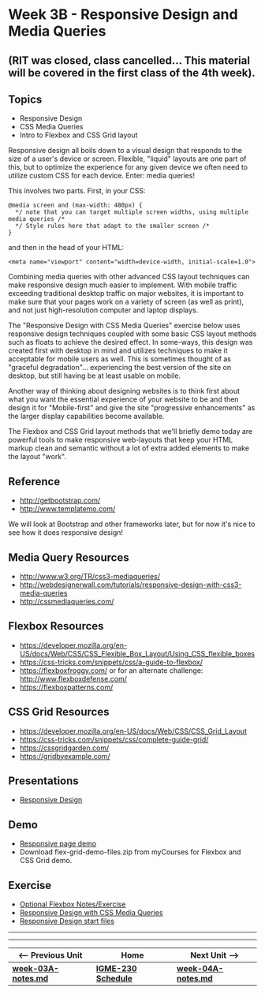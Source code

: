 # Week 3B - Responsive Design and Media Queries
## (RIT was closed, class cancelled... This material will be covered in the first class of the 4th week).

## Topics
- Responsive Design
- CSS Media Queries
- Intro to Flexbox and CSS Grid layout

Responsive design all boils down to a visual design that responds to the size of a user's device or screen. Flexible, "liquid" layouts are one part of this, but to optimize the experience for any given device we often need to utilize custom CSS for each device. Enter: media queries!

This involves two parts. First, in your CSS:

```
@media screen and (max-width: 480px) {
  */ note that you can target multiple screen widths, using multiple media queries /*
  */ Style rules here that adapt to the smaller screen /*	
} 
```

and then in the head of your HTML:

``` 	
<meta name="viewport" content="width=device-width, initial-scale=1.0"> 
```

Combining media queries with other advanced CSS layout techniques can make responsive design much easier to implement.  With mobile traffic exceeding traditional desktop traffic on major websites, it is important to make sure that your pages work on a variety of screen (as well as print), and not just high-resolution computer and laptop displays.  

The "Responsive Design with CSS Media Queries" exercise below uses responsive design techniques coupled with some basic CSS layout methods such as floats to achieve the desired effect.  In some-ways, this design was created first with desktop in mind and utilizes techniques to make it acceptable for mobile users as well.  This is sometimes thought of as "graceful degradation"... experiencing the best version of the site on desktop, but still having be at least usable on mobile.

Another way of thinking about designing websites is to think first about what you want the essential experience of your website to be and then design it for "Mobile-first" and give the site "progressive enhancements" as the larger display capabilities become available.

The Flexbox and CSS Grid layout methods that we'll briefly demo today are powerful tools to make responsive web-layouts that keep your HTML markup clean and semantic without a lot of extra added elements to make the layout "work".


## Reference
- http://getbootstrap.com/
- http://www.templatemo.com/

We will look at Bootstrap and other frameworks later, but for now it's nice to see how it does responsive design!

## Media Query Resources
- http://www.w3.org/TR/css3-mediaqueries/
- http://webdesignerwall.com/tutorials/responsive-design-with-css3-media-queries
- http://cssmediaqueries.com/

## Flexbox Resources
- https://developer.mozilla.org/en-US/docs/Web/CSS/CSS_Flexible_Box_Layout/Using_CSS_flexible_boxes
- https://css-tricks.com/snippets/css/a-guide-to-flexbox/
- https://flexboxfroggy.com/  or for an alternate challenge:  http://www.flexboxdefense.com/
- https://flexboxpatterns.com/

## CSS Grid Resources
- https://developer.mozilla.org/en-US/docs/Web/CSS/CSS_Grid_Layout
- https://css-tricks.com/snippets/css/complete-guide-grid/
- https://cssgridgarden.com/
- https://gridbyexample.com/

## Presentations
- [Responsive Design](https://github.com/tonethar/IGME-230-Master/tree/master/presentations/4B-Responsive-Design.pdf)

## Demo
- [Responsive page demo](https://github.com/tonethar/IGME-230-Master/tree/master/other-files/Responsive_Demo.zip)
- Download flex-grid-demo-files.zip from myCourses for Flexbox and CSS Grid demo.

## Exercise
- [Optional Flexbox Notes/Exercise](https://github.com/dccircuit/IGME-230-Spring-2019/blob/master/weekly/flexbox-ex.md)
- [Responsive Design with CSS Media Queries](https://github.com/tonethar/IGME-230-Master/tree/master/exercises/week-4/ICE-ResponsiveCSS.pdf)
- [Responsive Design start files](https://github.com/tonethar/IGME-230-Master/tree/master/exercises/week-4/darth_start_files.zip)

<hr><hr>

| <-- Previous Unit | Home | Next Unit -->
| --- | --- | --- 
| [**week-03A-notes.md**](week-03A-notes.md)     |  [**IGME-230 Schedule**](../schedule.md) | [**week-04A-notes.md**](week-04A-notes.md)

